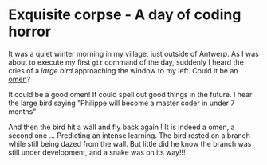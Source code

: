 # Exquisite corpse - A day of coding horror

It was a quiet winter morning in my village, just outside of Antwerp. As I was about to execute my first `git` command of the day, suddenly I heard the cries of a _large bird_ approaching the window to my left. Could it be an [omen](https://en.wikipedia.org/wiki/Omen#Ancient_Greece)?


It could be a good omen!
It could spell out good things in the future.
I hear the large bird saying "Philippe will become a master coder in under 7 months"

And then the bird hit a wall and fly back again ! It is indeed a omen, a second one ... Predicting an intense learning.
The bird rested on a branch while still being dazed from the wall. But little did he know the branch was still under development, and a snake was on its way!!!
